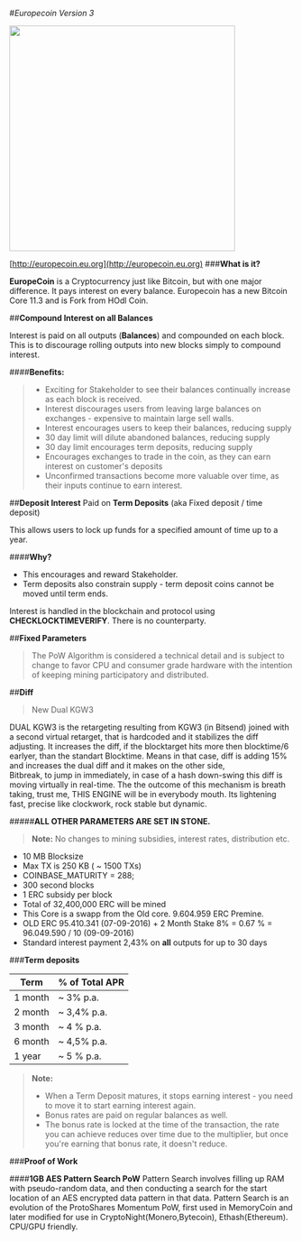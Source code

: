 #*Europecoin Version 3* 

<img src="https://altcoinspekulant.files.wordpress.com/2016/02/fm3m0zw.png?w=604&h=147" width="400">

[http://europecoin.eu.org](http://europecoin.eu.org)
###**What is it?**

**EuropeCoin** is a Cryptocurrency just like Bitcoin, but with one major difference. It pays interest on every balance. 
Europecoin has a new Bitcoin Core 11.3 and is Fork from HOdl Coin.

##**Compound Interest on all Balances**

Interest is paid on all outputs (**Balances**) and compounded on each block. This is to discourage rolling outputs into new blocks simply to compound interest.

####**Benefits:**
> -  Exciting for Stakeholder to see their balances continually increase as each block is received.
> -  Interest discourages users from leaving large balances on exchanges - expensive to maintain large sell walls.
> -  Interest encourages users to keep their balances, reducing supply
> -  30 day limit will dilute abandoned balances, reducing supply
> -  30 day limit encourages term deposits, reducing supply
> -  Encourages exchanges to trade in the coin, as they can earn interest on customer's deposits
> -  Unconfirmed transactions become more valuable over time, as their inputs continue to earn interest. 

##**Deposit Interest** 
Paid on **Term Deposits** (aka Fixed deposit / time deposit)

This allows users to lock up funds for a specified amount of time up to a year.  

####**Why?**

 - This encourages and reward Stakeholder.
 - Term deposits also constrain supply - term deposit coins cannot be moved until term ends.

Interest is handled in the blockchain and protocol using **CHECKLOCKTIMEVERIFY**. There is no counterparty. 

##**Fixed Parameters**
> The PoW Algorithm is considered a technical detail and is subject to change to favor CPU and consumer grade hardware with the intention of keeping mining participatory and distributed.

##**Diff**
> New Dual KGW3

DUAL KGW3 is the retargeting resulting from KGW3 (in Bitsend) joined with a second virtual retarget,
that is hardcoded and it stabilizes the diff adjusting.
It increases the diff, if the blocktarget hits more then blocktime/6 earlyer, than the standart Blocktime.
Means in that case, diff is adding 15% and increases the dual diff and it makes on the other side,  
Bitbreak, to jump in immediately, in case of a hash down-swing this diff is moving virtually in real-time.
The the outcome of this mechanism is breath taking, trust me, THIS ENGINE will be in everybody mouth.
Its lightening fast, precise like clockwork, rock stable but dynamic.

#####**ALL OTHER PARAMETERS ARE SET IN STONE.**

> **Note:** No changes to mining subsidies, interest rates, distribution etc.
 - 10 MB Blocksize
 - Max TX is 250 KB ( ~ 1500 TXs)
 - COINBASE_MATURITY = 288;
 - 300 second blocks
 - 1 ERC subsidy per block 
 - Total of 32,400,000 ERC will be mined
 - This Core is a swapp from the Old core. 9.604.959 ERC Premine.
 - OLD ERC 95.410.341 (07-09-2016) + 2 Month Stake 8% = 0.67 % = 96.049.590 / 10 (09-09-2016)
 - Standard interest payment 2,43% on **all** outputs for up to 30 days

###**Term deposits**

Term     | % of Total APR
-------- | --- 
1 month  | ~ 3% p.a.
2 month  | ~ 3,4% p.a.
3 month  | ~ 4 % p.a.
6 month  | ~ 4,5% p.a.
1 year   | ~ 5 % p.a. 



> **Note:**
> 
> - When a Term Deposit matures, it stops earning interest - you need to move it to start earning interest again.
> -  Bonus rates are paid on regular balances as well.
> - The bonus rate is locked at the time of the transaction, the rate you can achieve reduces over time due to the multiplier, but once you're earning that bonus rate, it doesn't reduce.

###**Proof of Work**

####**1GB AES Pattern Search PoW** 
Pattern Search involves filling up RAM with pseudo-random data, and then conducting a search for the start location of an AES encrypted data pattern in that data. Pattern Search is an evolution of the ProtoShares Momentum PoW, first used in MemoryCoin and later modified for use in CryptoNight(Monero,Bytecoin), Ethash(Ethereum).  CPU/GPU friendly.
